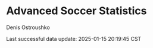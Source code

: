 # Advanced Soccer Statistics
Denis Ostroushko

<!-- gfm -->

Last successful data update: 2025-01-15 20:19:45 CST
